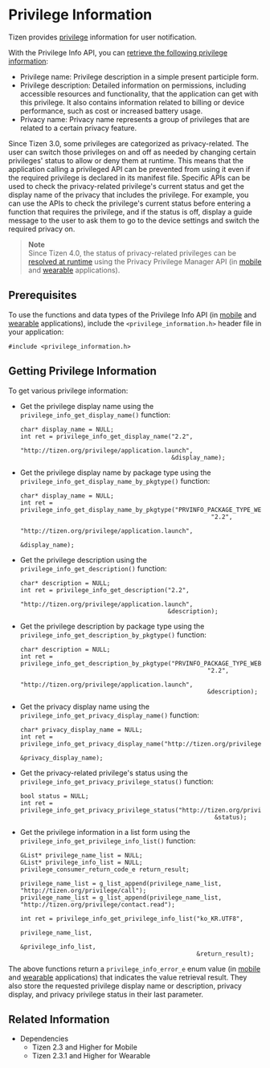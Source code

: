 # Privilege Information


Tizen provides [privilege](../../tutorials/details/sec-privileges.md) information for user notification.

With the Privilege Info API, you can [retrieve the following privilege information](#get):

- Privilege name: Privilege description in a simple present participle form.
- Privilege description: Detailed information on permissions, including accessible resources and functionality, that the application can get with this privilege. It also contains information related to billing or device performance, such as cost or increased battery usage.
- Privacy name: Privacy name represents a group of privileges that are related to a certain privacy feature.

Since Tizen 3.0, some privileges are categorized as privacy-related. The user can switch those privileges on and off as needed by changing certain privileges' status to allow or deny them at runtime. This means that the application calling a privileged API can be prevented from using it even if the required privilege is declared in its manifest file. Specific APIs can be used to check the privacy-related privilege's current status and get the display name of the privacy that includes the privilege. For example, you can use the APIs to check the privilege's current status before entering a function that requires the privilege, and if the status is off, display a guide message to the user to ask them to go to the device settings and switch the required privacy on.

> **Note**  
> Since Tizen 4.0, the status of privacy-related privileges can be [resolved at runtime](privacy-related-permissions.md) using the Privacy Privilege Manager API (in [mobile](../../api/mobile/latest/group__CAPI__PRIVACY__PRIVILEGE__MANAGER__MODULE.html) and [wearable](../../api/wearable/latest/group__CAPI__PRIVACY__PRIVILEGE__MANAGER__MODULE.html) applications).

## Prerequisites

To use the functions and data types of the Privilege Info API (in [mobile](../../api/mobile/latest/group__CAPI__SECURITY__FRAMEWORK__PRIVILEGE__INFO__MODULE.html) and [wearable](../../api/wearable/latest/group__CAPI__SECURITY__FRAMEWORK__PRIVILEGE__INFO__MODULE.html) applications), include the `<privilege_information.h>` header file in your application:

```
#include <privilege_information.h>
```

<a name="get"></a>
## Getting Privilege Information

To get various privilege information:

- Get the privilege display name using the `privilege_info_get_display_name()` function:

    ```
    char* display_name = NULL;
    int ret = privilege_info_get_display_name("2.2",
                                              "http://tizen.org/privilege/application.launch",
                                              &display_name);
    ```

- Get the privilege display name by package type using the `privilege_info_get_display_name_by_pkgtype()` function:

    ```
    char* display_name = NULL;
    int ret = privilege_info_get_display_name_by_pkgtype("PRVINFO_PACKAGE_TYPE_WEB",
                                                         "2.2",
                                                         "http://tizen.org/privilege/application.launch",
                                                         &display_name);
    ```

- Get the privilege description using the `privilege_info_get_description()` function:

    ```
    char* description = NULL;
    int ret = privilege_info_get_description("2.2",
                                             "http://tizen.org/privilege/application.launch",
                                             &description);
    ```

- Get the privilege description by package type using the `privilege_info_get_description_by_pkgtype()` function:

    ```
    char* description = NULL;
    int ret = privilege_info_get_description_by_pkgtype("PRVINFO_PACKAGE_TYPE_WEB",
                                                        "2.2",
                                                        "http://tizen.org/privilege/application.launch",
                                                        &description);
    ```

- Get the privacy display name using the `privilege_info_get_privacy_display_name()` function:

    ```
    char* privacy_display_name = NULL;
    int ret = privilege_info_get_privacy_display_name("http://tizen.org/privilege/account.read",
                                                      &privacy_display_name);
    ```

- Get the privacy-related privilege's status using the `privilege_info_get_privacy_privilege_status()` function:

    ```
    bool status = NULL;
    int ret = privilege_info_get_privacy_privilege_status("http://tizen.org/privilege/account.read",
                                                          &status);
    ```

- Get the privilege information in a list form using the `privilege_info_get_privilege_info_list()` function:

    ```
    GList* privilege_name_list = NULL;
    GList* privilege_info_list = NULL;
    privilege_consumer_return_code_e return_result;

    privilege_name_list = g_list_append(privilege_name_list, "http://tizen.org/privilege/call");
    privilege_name_list = g_list_append(privilege_name_list, "http://tizen.org/privilege/contact.read");

    int ret = privilege_info_get_privilege_info_list("ko_KR.UTF8",
                                                     privilege_name_list,
                                                     &privilege_info_list,
                                                     &return_result);
    ```

The above functions return a `privilege_info_error_e` enum value (in [mobile](../../api/mobile/latest/group__CAPI__SECURITY__FRAMEWORK__PRIVILEGE__INFO__MODULE.html#gae50b814d4efe1b1d7218b6d68cdcadd6) and [wearable](../../api/wearable/latest/group__CAPI__SECURITY__FRAMEWORK__PRIVILEGE__INFO__MODULE.html#gae50b814d4efe1b1d7218b6d68cdcadd6) applications) that indicates the value retrieval result. They also store the requested privilege display name or description, privacy display, and privacy privilege status in their last parameter.

## Related Information
- Dependencies
  - Tizen 2.3 and Higher for Mobile
  - Tizen 2.3.1 and Higher for Wearable
